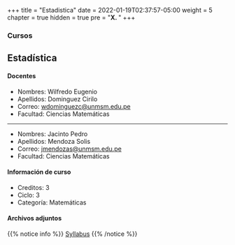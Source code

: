 +++
title = "Estadistica"
date = 2022-01-19T02:37:57-05:00
weight = 5
chapter = true
hidden = true
pre = "<b>X. </b>"
+++

### Cursos

## Estadística

#### Docentes
+ Nombres: Wilfredo Eugenio
+ Apellidos: Dominguez Cirilo
+ Correo: wdominguezc@unmsm.edu.pe
+ Facultad: Ciencias Matemáticas
---
+ Nombres: Jacinto Pedro
+ Apellidos: Mendoza Solis
+ Correo: jmendozas@unmsm.edu.pe
+ Facultad: Ciencias Matemáticas
#### Información de curso
+ Creditos: 3
+ Ciclo: 3
+ Categoría: Matemáticas
#### Archivos adjuntos
{{% notice info %}}
[Syllabus](https://drive.google.com/uc?export=download&id=19LLDAXu2Ut5ROneZPZOfFm7hznj5k3CQ)
{{% /notice %}}
